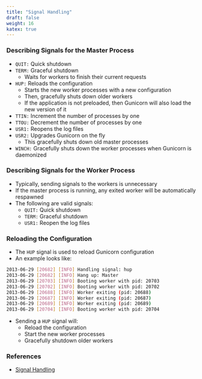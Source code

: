 ```yaml
---
title: "Signal Handling"
draft: false
weight: 16
katex: true
---
```


### Describing Signals for the Master Process
- `QUIT:` Quick shutdown
- `TERM:` Graceful shutdown
	- Waits for workers to finish their current requests
- `HUP:` Reloads the configuration
	- Starts the new worker processes with a new configuration
	- Then, gracefully shuts down older workers
	- If the application is not preloaded, then Gunicorn will also load the new version of it
- `TTIN:` Increment the number of processes by one
- `TTOU:` Decrement the number of processes by one
- `USR1:` Reopens the log files
- `USR2:` Upgrades Gunicorn on the fly
	- This gracefully shuts down old master processes
- `WINCH:` Gracefully shuts down the worker processes when Gunicorn is daemonized

### Describing Signals for the Worker Process
- Typically, sending signals to the workers is unnecessary
- If the master process is running, any exited worker will be automatically respawned
- The following are valid signals:
	- `QUIT:` Quick shutdown
	- `TERM:` Graceful shutdown
	- `USR1:` Reopen the log files

### Reloading the Configuration
- The `HUP` signal is used to reload Gunicorn configuration
- An example looks like:

```sh
2013-06-29 [20682] [INFO] Handling signal: hup
2013-06-29 [20682] [INFO] Hang up: Master
2013-06-29 [20703] [INFO] Booting worker with pid: 20703
2013-06-29 [20702] [INFO] Booting worker with pid: 20702
2013-06-29 [20688] [INFO] Worker exiting (pid: 20688)
2013-06-29 [20687] [INFO] Worker exiting (pid: 20687)
2013-06-29 [20689] [INFO] Worker exiting (pid: 20689)
2013-06-29 [20704] [INFO] Booting worker with pid: 20704
```

- Sending a `HUP` signal will:
	- Reload the configuration
	- Start the new worker processes
	- Gracefully shutdown older workers

### References
- [Signal Handling](https://docs.gunicorn.org/en/stable/signals.html)
